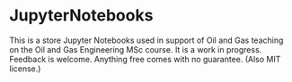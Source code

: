 # JupyterNotebooks
This is a store Jupyter Notebooks used in support of Oil and Gas teaching on the Oil and Gas Engineering MSc course.
It is a work in progress.
Feedback is welcome.
Anything free comes with no guarantee.
(Also MIT license.)
